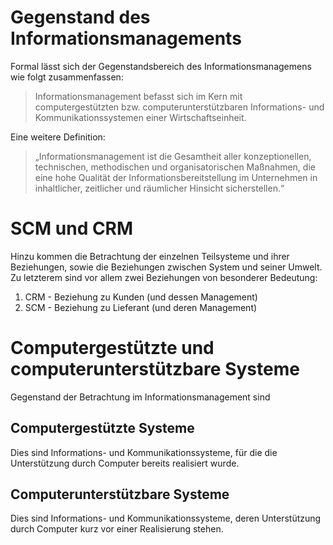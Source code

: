 # Gegenstand des Informationsmanagements
Formal lässt sich der Gegenstandsbereich des Informationsmanagemens wie folgt zusammenfassen:
> Informationsmanagement befasst sich im Kern mit computergestützten bzw. computerunterstützbaren Informations- und Kommunikationssystemen einer Wirtschaftseinheit.

Eine weitere Definition:
> „Informationsmanagement ist die Gesamtheit aller konzeptionellen, technischen, methodischen und organisatorischen Maßnahmen, die eine hohe Qualität der Informationsbereitstellung im Unternehmen in inhaltlicher, zeitlicher und räumlicher Hinsicht sicherstellen.“

# SCM und CRM
Hinzu kommen die Betrachtung der einzelnen Teilsysteme und ihrer Beziehungen, sowie die Beziehungen zwischen System und seiner Umwelt. Zu letzterem sind vor allem zwei Beziehungen von besonderer Bedeutung:

1. CRM - Beziehung zu Kunden (und dessen Management)
2. SCM - Beziehung zu Lieferant (und deren Management)

# Computergestützte und computerunterstützbare Systeme
Gegenstand der Betrachtung im Informationsmanagement sind 

## Computergestützte Systeme
Dies sind Informations- und Kommunikationssysteme, für die die Unterstützung durch Computer bereits realisiert wurde.

## Computerunterstützbare Systeme
Dies sind Informations- und Kommunikationssysteme, deren Unterstützung durch Computer kurz vor einer Realisierung stehen.